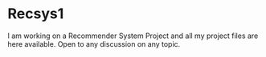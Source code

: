 # Recsys1
I am working on a Recommender System Project and all my project files are here available. Open to any discussion on any topic.

